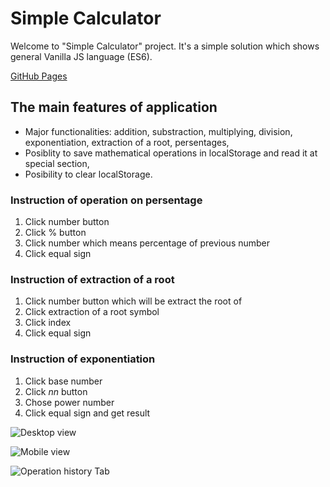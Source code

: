 # Simple Calculator

Welcome to "Simple Calculator" project. It's a simple solution which shows general Vanilla JS language (ES6).

[GitHub Pages](https://m-jarosz.github.io/calc)

## The main features of application

* Major functionalities: addition, substraction, multiplying, division, exponentiation, extraction of a root, persentages,
* Posiblity to save mathematical operations in localStorage and read it at special section,
* Posibility to clear localStorage.

### Instruction of operation on persentage
1. Click number button
2. Click % button
3. Click number which means percentage of previous number
4. Click equal sign

### Instruction of extraction of a root 
1. Click number button which will be extract the root of
2. Click extraction of a root symbol 
3. Click index
4. Click equal sign

### Instruction of exponentiation
1. Click base number
2. Click *nn* button
3. Chose power number
4. Click equal sign and get result

![Desktop view](https://files.fm/u/yhkj29ert)

![Mobile view](https://ibb.co/xSP337p)

![Operation history Tab](https://ibb.co/fCv7pw4)


